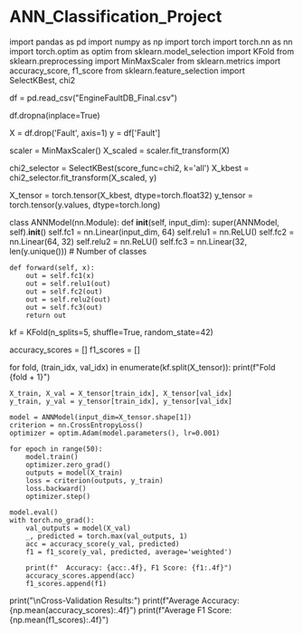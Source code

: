 # ANN_Classification_Project
import pandas as pd
import numpy as np
import torch
import torch.nn as nn
import torch.optim as optim
from sklearn.model_selection import KFold
from sklearn.preprocessing import MinMaxScaler
from sklearn.metrics import accuracy_score, f1_score
from sklearn.feature_selection import SelectKBest, chi2

df = pd.read_csv("EngineFaultDB_Final.csv")

df.dropna(inplace=True)

X = df.drop('Fault', axis=1)
y = df['Fault']

scaler = MinMaxScaler()
X_scaled = scaler.fit_transform(X)

chi2_selector = SelectKBest(score_func=chi2, k='all')
X_kbest = chi2_selector.fit_transform(X_scaled, y)

X_tensor = torch.tensor(X_kbest, dtype=torch.float32)
y_tensor = torch.tensor(y.values, dtype=torch.long)

class ANNModel(nn.Module):
    def __init__(self, input_dim):
        super(ANNModel, self).__init__()
        self.fc1 = nn.Linear(input_dim, 64)
        self.relu1 = nn.ReLU()
        self.fc2 = nn.Linear(64, 32)
        self.relu2 = nn.ReLU()
        self.fc3 = nn.Linear(32, len(y.unique()))  # Number of classes
    
    def forward(self, x):
        out = self.fc1(x)
        out = self.relu1(out)
        out = self.fc2(out)
        out = self.relu2(out)
        out = self.fc3(out)
        return out

kf = KFold(n_splits=5, shuffle=True, random_state=42)

accuracy_scores = []
f1_scores = []

for fold, (train_idx, val_idx) in enumerate(kf.split(X_tensor)):
    print(f"Fold {fold + 1}")

    X_train, X_val = X_tensor[train_idx], X_tensor[val_idx]
    y_train, y_val = y_tensor[train_idx], y_tensor[val_idx]

    model = ANNModel(input_dim=X_tensor.shape[1])
    criterion = nn.CrossEntropyLoss()
    optimizer = optim.Adam(model.parameters(), lr=0.001)

    for epoch in range(50):  
        model.train()
        optimizer.zero_grad()
        outputs = model(X_train)
        loss = criterion(outputs, y_train)
        loss.backward()
        optimizer.step()

    model.eval()
    with torch.no_grad():
        val_outputs = model(X_val)
        _, predicted = torch.max(val_outputs, 1)
        acc = accuracy_score(y_val, predicted)
        f1 = f1_score(y_val, predicted, average='weighted')
        
        print(f"  Accuracy: {acc:.4f}, F1 Score: {f1:.4f}")
        accuracy_scores.append(acc)
        f1_scores.append(f1)

print("\nCross-Validation Results:")
print(f"Average Accuracy: {np.mean(accuracy_scores):.4f}")
print(f"Average F1 Score: {np.mean(f1_scores):.4f}")
